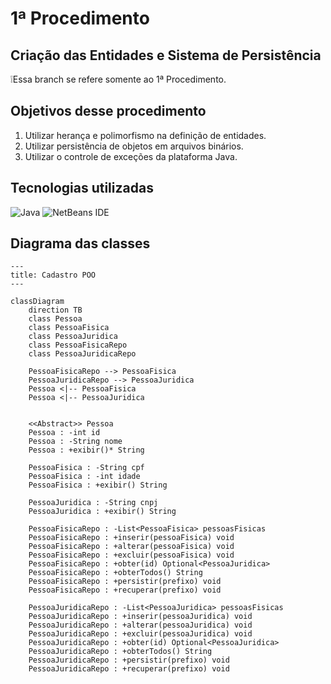 # 1ª Procedimento
## Criação das Entidades e Sistema de Persistência
❕Essa branch se refere somente ao 1ª Procedimento.

## Objetivos desse procedimento
1. Utilizar herança e polimorfismo na  definição de entidades.
2. Utilizar persistência de objetos em arquivos binários.
3. Utilizar o controle de exceções da plataforma Java.

## Tecnologias utilizadas
![Java](https://img.shields.io/badge/java-%23ED8B00.svg?style=for-the-badge&logo=openjdk&logoColor=white)
![NetBeans IDE](https://img.shields.io/badge/NetBeansIDE-1B6AC6.svg?style=for-the-badge&logo=apache-netbeans-ide&logoColor=white)

## Diagrama das classes
```mermaid
---
title: Cadastro POO
---

classDiagram
    direction TB
    class Pessoa
    class PessoaFisica
    class PessoaJuridica
    class PessoaFisicaRepo
    class PessoaJuridicaRepo
    
    PessoaFisicaRepo --> PessoaFisica
    PessoaJuridicaRepo --> PessoaJuridica
    Pessoa <|-- PessoaFisica
    Pessoa <|-- PessoaJuridica
    
    
    <<Abstract>> Pessoa
    Pessoa : -int id
    Pessoa : -String nome
    Pessoa : +exibir()* String
    
    PessoaFisica : -String cpf
    PessoaFisica : -int idade
    PessoaFisica : +exibir() String
    
    PessoaJuridica : -String cnpj
    PessoaJuridica : +exibir() String
    
    PessoaFisicaRepo : -List<PessoaFisica> pessoasFisicas
    PessoaFisicaRepo : +inserir(pessoaFisica) void
    PessoaFisicaRepo : +alterar(pessoaFisica) void
    PessoaFisicaRepo : +excluir(pessoaFisica) void
    PessoaFisicaRepo : +obter(id) Optional<PessoaJuridica>
    PessoaFisicaRepo : +obterTodos() String
    PessoaFisicaRepo : +persistir(prefixo) void
    PessoaFisicaRepo : +recuperar(prefixo) void
    
    PessoaJuridicaRepo : -List<PessoaJuridica> pessoasFisicas
    PessoaJuridicaRepo : +inserir(pessoaJuridica) void
    PessoaJuridicaRepo : +alterar(pessoaJuridica) void
    PessoaJuridicaRepo : +excluir(pessoaJuridica) void
    PessoaJuridicaRepo : +obter(id) Optional<PessoaJuridica>
    PessoaJuridicaRepo : +obterTodos() String
    PessoaJuridicaRepo : +persistir(prefixo) void
    PessoaJuridicaRepo : +recuperar(prefixo) void
```

